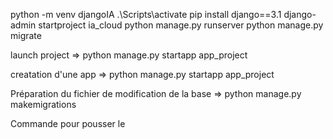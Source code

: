 python -m venv djangoIA
.\Scripts\activate
pip install django==3.1
django-admin startproject ia_cloud
python manage.py runserver
python manage.py migrate

launch project =>
python manage.py startapp app_project

creatation d'une app =>
python manage.py startapp app_project

Préparation du fichier de modification de la base =>
python manage.py makemigrations

Commande pour pousser le
